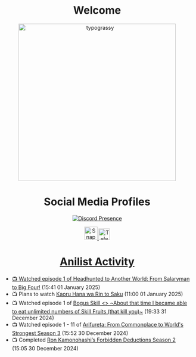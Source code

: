 <div align="center">

# Welcome
<a href="https://github.com/kawarimidoll/typograssy">
    <img alt="typograssy" src="https://typograssy.deno.dev/api?text=%E3%82%88%E3%81%86%E3%81%93%E3%81%9D%E3%81%BF%E3%81%AA%E3%81%95%E3%82%93%20-%20Sheby--&&l0=none&l1=82d9d0&l2=027353&l3=038c4c&l4=01402e&bg=none&frame=none&speed=100&comment=" width="421.99">
</a>

</div>

<div align="center">

# Social Media Profiles

[![Discord Presence](https://lanyard.cnrad.dev/api/612532963938271232)](https://discord.com/users/612532963938271232)


<a href="https://www.snapchat.com/add/a.sheby" title="Snapchat Profile">
    <img src="https://www.freepnglogos.com/uploads/snapchat-logo-png-0.png" width="35" alt="Snapchat Logo" />


<a href="https://t.me/ASheby" title="Telegram Profile">
    <img src="https://www.freepnglogos.com/uploads/telegram-logo-png-0.png" width="30" alt="Telegram Logo" />


</div>

<div align="center">

# Anilist Activity

</div>

<!-- ANILIST_ACTIVITY:start -->

-   📺 Watched episode 1 of [Headhunted to Another World: From Salaryman to Big Four!](https://anilist.co/anime/179689) (15:41 01 January 2025)
-   📺 Plans to watch [Kaoru Hana wa Rin to Saku](https://anilist.co/anime/181444) (11:00 01 January 2025)
-   📺 Watched episode 1 of [Bogus Skill <<Fruitmaster>> ~About that time I became able to eat unlimited numbers of Skill Fruits (that kill you)~](https://anilist.co/anime/178100) (19:33 31 December 2024)
-   📺 Watched episode 1 - 11 of [Arifureta: From Commonplace to World's Strongest Season 3](https://anilist.co/anime/154473) (15:52 30 December 2024)
-   📺 Completed [Ron Kamonohashi’s Forbidden Deductions Season 2](https://anilist.co/anime/172355) (15:05 30 December 2024)

<!-- ANILIST_ACTIVITY:end -->

